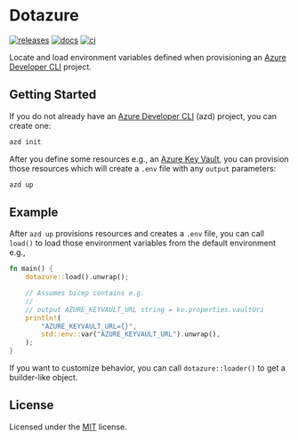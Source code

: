 # Dotazure

[![releases](https://img.shields.io/github/v/release/heaths/dotazure-rs.svg?logo=github)](https://github.com/heaths/dotazure-rs/releases/latest)
[![docs](https://img.shields.io/docsrs/dotazure?logo=rust)](https://docs.rs/dotazure)
[![ci](https://github.com/heaths/dotazure-rs/actions/workflows/ci.yml/badge.svg?event=push)](https://github.com/heaths/dotazure-rs/actions/workflows/ci.yml)

Locate and load environment variables defined when provisioning an [Azure Developer CLI] project.

## Getting Started

If you do not already have an [Azure Developer CLI] (azd) project, you can create one:

```sh
azd init
```

After you define some resources e.g., an [Azure Key Vault](https://github.com/heaths/dotazure-rs/blob/refactor/infra/resources.bicep),
you can provision those resources which will create a `.env` file with any `output` parameters:

```sh
azd up
```

## Example

After `azd up` provisions resources and creates a `.env` file, you can call `load()` to load those environment variables
from the default environment e.g.,

```rust no_run
fn main() {
    dotazure::load().unwrap();

    // Assumes bicep contains e.g.
    //
    // output AZURE_KEYVAULT_URL string = kv.properties.vaultUri
    println!(
        "AZURE_KEYVAULT_URL={}",
        std::env::var("AZURE_KEYVAULT_URL").unwrap(),
    );
}
```

If you want to customize behavior, you can call `dotazure::loader()` to get a builder-like object.

## License

Licensed under the [MIT](https://github.com/heaths/dotazure-rs/blob/refactor/LICENSE.txt) license.

[Azure Developer CLI]: https://aka.ms/azd
